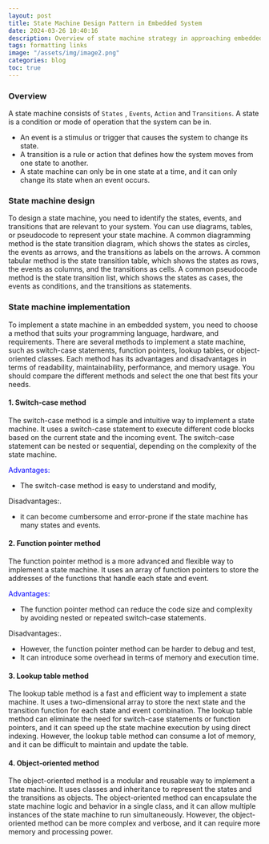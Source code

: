 ```yaml
---
layout: post
title: State Machine Design Pattern in Embedded System
date: 2024-03-26 10:40:16
description: Overview of state machine strategy in approaching embedded software design.
tags: formatting links
image: "/assets/img/image2.png"
categories: blog
toc: true
---
```



### Overview
A state machine consists of `States` , `Events`, `Action` and `Transitions`. 
A state is a condition or mode of operation that the system can be in.
- An event is a stimulus or trigger that causes the system to change its state. 
- A transition is a rule or action that defines how the system moves from one state to another. 
- A state machine can only be in one state at a time, and it can only change its state when an event occurs.

### State machine design
To design a state machine, you need to identify the states, events, and transitions that are relevant to your system. You can use diagrams, tables, or pseudocode to represent your state machine. A common diagramming method is the state transition diagram, which shows the states as circles, the events as arrows, and the transitions as labels on the arrows. A common tabular method is the state transition table, which shows the states as rows, the events as columns, and the transitions as cells. A common pseudocode method is the state transition list, which shows the states as cases, the events as conditions, and the transitions as statements.


### State machine implementation
To implement a state machine in an embedded system, you need to choose a method that suits your programming language, hardware, and requirements. There are several methods to implement a state machine, such as switch-case statements, function pointers, lookup tables, or object-oriented classes. Each method has its advantages and disadvantages in terms of readability, maintainability, performance, and memory usage. You should compare the different methods and select the one that best fits your needs.

#### 1. Switch-case method
The switch-case method is a simple and intuitive way to implement a state machine. It uses a switch-case statement to execute different code blocks based on the current state and the incoming event. The switch-case statement can be nested or sequential, depending on the complexity of the state machine. 

<span class="fw-bold" style="color:blue">Advantages:</span>
- The switch-case method is easy to understand and modify,

<span class="fw-bold text-info">Disadvantages:</span>.
- it can become cumbersome and error-prone if the state machine has many states and events.



#### 2. Function pointer method
The function pointer method is a more advanced and flexible way to implement a state machine. It uses an array of function pointers to store the addresses of the functions that handle each state and event. 

<span class="fw-bold" style="color:blue">Advantages:</span>
- The function pointer method can reduce the code size and complexity by avoiding nested or repeated switch-case statements. 

<span class="fw-bold text-info">Disadvantages:</span>.
- However, the function pointer method can be harder to debug and test, 
- It can introduce some overhead in terms of memory and execution time.

#### 3. Lookup table method
The lookup table method is a fast and efficient way to implement a state machine. It uses a two-dimensional array to store the next state and the transition function for each state and event combination. The lookup table method can eliminate the need for switch-case statements or function pointers, and it can speed up the state machine execution by using direct indexing. However, the lookup table method can consume a lot of memory, and it can be difficult to maintain and update the table.

#### 4. Object-oriented method
The object-oriented method is a modular and reusable way to implement a state machine. It uses classes and inheritance to represent the states and the transitions as objects. The object-oriented method can encapsulate the state machine logic and behavior in a single class, and it can allow multiple instances of the state machine to run simultaneously. However, the object-oriented method can be more complex and verbose, and it can require more memory and processing power.



